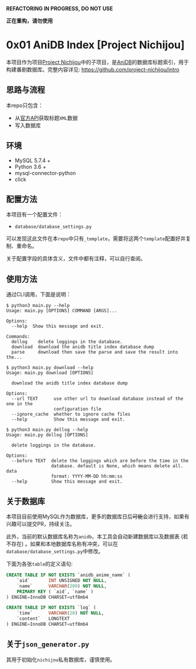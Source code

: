 **REFACTORING IN PROGRESS, DO NOT USE**

**正在重构，请勿使用**

# 0x01 AniDB Index [Project Nichijou]

本项目作为项目[Project Nichijou](https://github.com/project-nichijou)中的子项目，是[AniDB](anidb.net)的数据库标题索引，用于构建番剧数据库。完整内容详见: https://github.com/project-nichijou/intro

## 思路与流程

本repo只包含：
- 从[官方API](https://wiki.anidb.net/API)获取标题`XML`数据
- 写入数据库

## 环境

- MySQL 5.7.4 +
- Python 3.6 +
- mysql-connector-python
- click

## 配置方法

本项目有一个配置文件：
- `database/database_settings.py`

可以发现这此文件在本`repo`中只有`_template`，需要将这两个`template`配置好并复制、重命名。

关于配置字段的具体含义，文件中都有注释，可以自行查阅。

## 使用方法

通过CLI调用，下面是说明：

```
$ python3 main.py --help
Usage: main.py [OPTIONS] COMMAND [ARGS]...

Options:
  --help  Show this message and exit.

Commands:
  dellog    delete loggings in the database.
  download  download the anidb title index database dump
  parse     download then save the parse and save the result into the...
```

```
$ python3 main.py download --help
Usage: main.py download [OPTIONS]

  download the anidb title index database dump

Options:
  --url TEXT      use other url to download database instead of the one in the
                  configuration file
  --ignore_cache  whether to ignore cache files
  --help          Show this message and exit.
```

```
$ python3 main.py dellog --help
Usage: main.py dellog [OPTIONS]

  delete loggings in the database.

Options:
  --before TEXT  delete the loggings which are before the time in the
                 database. default is None, which means delete all. data
                 format: YYYY-MM-DD hh:mm:ss
  --help         Show this message and exit.
```

## 关于数据库

本项目目前使用MySQL作为数据库，更多的数据库日后~~可能~~会进行支持，如果有兴趣可以提交PR，持续关注。

此外，当前的默认数据库名称为`anidb`，本工具会自动新建数据库以及数据表 (若不存在) 。如果和本地数据库名称有冲突，可以在`database/database_settings.py`中修改。

下面为各张`table`的定义语句:

```sql
CREATE TABLE IF NOT EXISTS `anidb_anime_name` (
	`aid`		INT UNSIGNED NOT NULL,
	`name`		VARCHAR(200) NOT NULL,
	PRIMARY KEY ( `aid`, `name` )
) ENGINE=InnoDB CHARSET=utf8mb4
```

```sql
CREATE TABLE IF NOT EXISTS `log` (
	`time`		VARCHAR(20) NOT NULL,
	`content`	LONGTEXT
) ENGINE=InnoDB CHARSET=utf8mb4
```

## 关于`json_generator.py`

其用于初始化`nichijou`私有数据库，谨慎使用。
